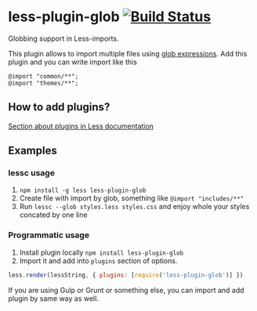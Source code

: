 # less-plugin-glob [![Build Status](https://travis-ci.org/just-boris/less-plugin-glob.svg?branch=master)](https://travis-ci.org/just-boris/less-plugin-glob)

Globbing support in Less-imports.

This plugin allows to import multiple files using [glob expressions](https://github.com/isaacs/node-glob). 
Add this plugin and you can write import like this

```less
@import "common/**";
@import "themes/**";
```


## How to add plugins?

[Section about plugins in Less documentation](http://lesscss.org/usage/#plugins)

## Examples

### lessc usage

1. `npm install -g less less-plugin-glob`
1. Create file with import by glob, something like `@import "includes/**"`
1. Run `lessc --glob styles.less styles.css` and enjoy whole your styles concated by one line

### Programmatic usage

1. Install plugin locally `npm install less-plugin-glob`
2. Import it and add into `plugins` section of options.

```js
less.render(lessString, { plugins: [require('less-plugin-glob')] })
```

If you are using Gulp or Grunt or something else, you can import and add plugin by same way as well.
